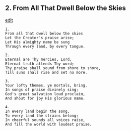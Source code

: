 
## 2.  From All That Dwell Below the Skies
[edit](https://docs.google.com/document/d/1NrxpgIDr0_K5igkdTCnOdJa6kNMwFxWv/edit?mode=html)



    1.
    From all that dwell below the skies 
    Let the Creator's praise arise; 
    Let His almighty name be sung 
    Through every land, by every tongue.

    2.
    Eternal are Thy mercies, Lord, 
    Eternal truth attends Thy word; 
    Thy praise shall sound from shore to shore, 
    Till suns shall rise and set no more. 

    3.
    Your lofty themes, ye mortals, bring, 
    In songs of praise divinely sing; 
    God's great salvation loud proclaim, 
    And shout for joy His glorious name.

    4.
    In every land begin the song, 
    To every land the strains belong; 
    In cheerful sounds all voices raise, 
    And fill the world with loudest praise.
